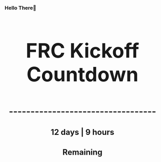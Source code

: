 ### Hello There👋

<!---START-TIMER--->
<h3 align='center' style='font-size: 64px;'>FRC Kickoff Countdown</h3>
<h3 align='center' style='font-size: 30px;'>----------------------------------</h3>
<h3 align='center' style='font-size: 25px;'>12 days | 9 hours</h3>
<h3 align='center' style='font-size: 25px;'>Remaining</h3>
<!---END-TIMER--->
